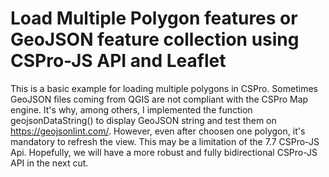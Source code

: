 # Load Multiple Polygon features or GeoJSON feature collection using CSPro-JS API and Leaflet
 This is a basic example for loading multiple polygons in CSPro. Sometimes GeoJSON files coming from QGIS are not compliant with 
 the CSPro Map engine. It's why, among others, I implemented the function geojsonDataString() to display GeoJSON string and test 
 them on https://geojsonlint.com/. However, even after choosen one polygon, it's mandatory to refresh the view. This may be a 
 limitation of the 7.7 CSPro-JS Api. Hopefully, we will have a more robust and fully bidirectional CSPro-JS API in the next cut.
